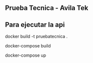## Prueba Tecnica - Avila Tek

## Para ejecutar la api

docker build -t pruebatecnica .

docker-compose build

docker-compose up
